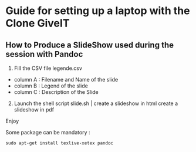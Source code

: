 # Guide for setting up a laptop with the Clone GiveIT


## How to Produce a SlideShow used during the session with Pandoc 

1. Fill the CSV file legende.csv 

* column A : Filename and Name of the slide
* column B : Legend of the slide
* column C : Description of the Slide

2. Launch the shell script slide.sh <html> | <pdf>
    <html> create a slideshow in html
    <pdf>  create a slideshow in pdf
      
Enjoy

Some package can be mandatory :
```
sudo apt-get install texlive-xetex pandoc
```
